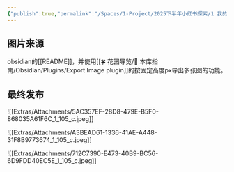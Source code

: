 ```yaml
---
{"publish":true,"permalink":"/Spaces/1-Project/2025下半年小红书探索/1 我的第二大脑和数字花园.md","aliases":"","created":"2025-07-15","modified":"2025-07-24","published":"2025-07-24T18:10:01.531+08:00","cssclasses":""}
---
```



## 图片来源

obsidian的[[README]]，并使用[[🍀 花园导览/🧰 本库指南/Obsidian/Plugins/Export Image plugin]]的按固定高度px导出多张图的功能。

## 最终发布

![[Extras/Attachments/5AC357EF-28D8-479E-B5F0-868035A61F6C_1_105_c.jpeg]]

![[Extras/Attachments/A3BEAD61-1336-41AE-A448-31F8B9773674_1_105_c.jpeg]]

![[Extras/Attachments/712C7390-E473-40B9-BC56-6D9FDD40EC5E_1_105_c.jpeg]]
